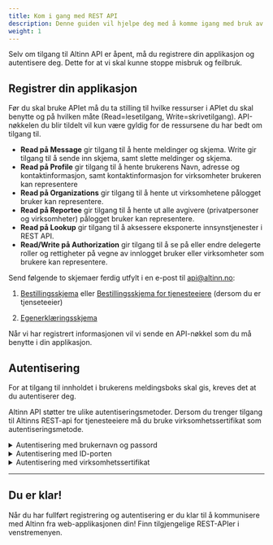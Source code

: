 ```yaml
---
title: Kom i gang med REST API
description: Denne guiden vil hjelpe deg med å komme igang med bruk av Altinns REST API.
weight: 1
---
```


Selv om tilgang til Altinn API er åpent, må du registrere din applikasjon og autentisere deg. Dette for at vi skal kunne stoppe misbruk og feilbruk.

## Registrer din applikasjon

Før du skal bruke APIet må du ta stilling til hvilke ressurser i APIet du skal benytte og på hvilken måte (Read=lesetilgang, Write=skrivetilgang).
API-nøkkelen du blir tildelt vil kun være gyldig for de ressursene du har bedt om tilgang til.

 - **Read på Message** gir tilgang til å hente meldinger og skjema. Write gir tilgang til å sende inn skjema, samt slette meldinger og skjema.
 - **Read på Profile** gir tilgang til å hente brukerens Navn, adresse og kontaktinformasjon, samt kontaktinformasjon for virksomheter brukeren kan representere
 - **Read på Organizations** gir tilgang til å hente ut virksomhetene pålogget bruker kan representere.
 - **Read på Reportee** gir tilgang til å hente ut alle avgivere (privatpersoner og virksomheter) pålogget bruker kan representere.
 - **Read på Lookup** gir tilgang til å aksessere eksponerte innsynstjenester i REST API.
 - **Read/Write på Authorization** gir tilgang til å se på eller endre delegerte roller og rettigheter på vegne av innlogget bruker eller virksomheter som brukere kan representere.

Send følgende to skjemaer ferdig utfylt i en e-post til [api@altinn.no](mailto:api@altinn.no):

1. [Bestillingsskjema](https://altinnett.brreg.no/PageFiles/11047/Bestillingskjema_API_v2.doc) eller 
[Bestillingsskjema for tjenesteeiere](https://altinnett.brreg.no/Global/Altinn%20API/Bestillingskjema_SO_API.doc) (dersom du er tjenseteeier)

2. [Egenerklæringsskjema](https://altinnett.brreg.no/Global/Altinn%20API/Egenerkl%c3%a6ring-API_v2.doc)

Når vi har registrert informasjonen vil vi sende en API-nøkkel som du må benytte i din applikasjon.

## Autentisering
For at tilgang til innholdet i brukerens meldingsboks skal gis, kreves det at du autentiserer deg. 

Altinn API støtter tre ulike autentiseringsmetoder. Dersom du trenger tilgang til Altinns REST-api for tjenesteeiere       må du bruke virksomhetssertifikat som autentiseringsmetode.


<details><summary>Autentisering med brukernavn og passord</summary>
<p>

## Autentisering med brukernavn og passord

Altinn API støtter autentisering med kun brukernavn (eller personnummer) og passord registrert på brukerens profil i Altinn. Registrering av brukernavn og passord gjøres i Altinn portalen under [Profil, roller og rettigheter](https://www.altinn.no/ui/Profile/?section=3).

Autentisering med brukernavn og passord gir tilgang til å hente meldinger og sende inn skjema som krever sikkerhetsnivå 1.

### 1. Utfør autentisering

Send følgende POST-forespørsel mot APIet:

```HTTP
POST https://www.altinn.no/api/authentication/authenticatewithpassword HTTP/1.1
Content-Type: application/hal+json
ApiKey: myKey

{
    "UserName": "MyUsername",
    "UserPassword": "MyPassword"
}
```

Ved korrekt autentisering vil du få status `200 OK` som respons fra Altinn REST API

### 2. Hente ut påloggings-token

Etter vellykket pålogging oppretter Altinn et sett med tokens i form av HTTP cookies i Set-Cookie header. 

Når Altinn har opprettet disse token burde din applikasjon hente de ut

Her er eksempler på hvordan du kan hente ut token i HTTP cookie på de vanligste plattformene:

 - **Android**: [CookieManager#getCookie(URL)](http://developer.android.com/reference/android/webkit/CookieManager.html#getCookie(java.lang.String))
 kan brukes til å hente ut cookien satt av Altinn. Detaljert eksempelkode på denne teknikken kan du finne
 [her](https://sites.google.com/site/oauthgoog/oauth-practices/mobile-apps-for-complex-login-systems/samplecode).
 - **iOS**: Din applikasjon kan hente ut cookies satt av Altinn ved å bruke
 [NSHTTPCookieStorage](http://developer.apple.com/library/mac/#documentation/Cocoa/Reference/Foundation/Classes/NSHTTPCookieStorage_Class/Reference/Reference.html).
 Dette blir ofte kalt "cookie jar."

```objectivec
NSHTTPCookie *cookie;
NSHTTPCookieStorage *cookieJar = [NSHTTPCookieStorage sharedHTTPCookieStorage];

for (cookie in [cookieJar cookies]) {
  NSLog(@"%@", cookie);
}
```
Detaljert eksempelkode på denne teknikken for iOS finner du [her](https://sites.google.com/site/oauthgoog/oauth-practices/mobile-apps-for-complex-login-systems/samplecode).

### 3. Videreføre påloggings-token i kall til Altinn API

Tokenet `.ASPXAUTH` legges i HTTP header som "Cookie" i videre på kall til Altinn API:

```HTTP
Cookie: .ASPXAUTH=2AF7F203...
```

API nøkkelen må også legges ved i HTTP header slik:
```HTTP
ApiKey: myKey
```

API nøkkel får du etter [registrering av din applikasjon](../../kom-i-gang/#registrer-din-applikasjon).


</p>
</details>


<details><summary>Autentisering med ID-porten</summary>
<p>

## Autentisering med ID-porten

Altinn API benytter ID-porten til autentisering av brukere. ID-porten er en felles infrastruktur for å logge inn til offentlige tjenester.
I ID-porten er det lagt til rette for at innbyggerene selv kan velge hvilken elektronisk ID de ønsker å benytte.
Det er mulig å logge inn med elektronisk ID fra MinID, BankID, Buypass og Commfides.

ID-porten sine autentiseringsløsinger bruker OpenSSO/OpenAM som fødereringsplattform. Fødereringen baserer seg på SAML2 OASIS-standarden.

### Single Sign-On (SSO)
SSO vil si at du sømløst gjenbruker autentiseringen din. Med ID-porten/MinID betyr det i praksis at dersom du har logget inn på en tjeneste hos for eksempel NAV,
vil det ikke være nødvendig å gjøre en ny pålogging for å få tilgang til Altinn, eller andre tjenester som benytter ID-porten/MinID.
I utgangspunktet er alle tjenester som benytter ID-porten/MinID en del av SSO.

Vi vil nå forklare hvordan du kan implementere støtte for autentisering ved bruk av ID-porten i din applikasjon.


#### 1. Innebygd nettleser
For at din applikasjon skal kunne benytte web-baserte autentiserings protokoller som SAML til autentisering, må du la brukerne logge inn med en innebygd nettleser.

Å bygge inn en nettleser i din applikasjon er enkelt på de vanligste plattformene:

 - **Android**: bruk [WebView](http://developer.android.com/guide/webapps/webview.html).
 - **iOS**: bruk [UIWebView](http://developer.apple.com/library/ios/#DOCUMENTATION/StringsTextFonts/Conceptual/TextAndWebiPhoneOS/DisplayWebContent/DisplayWebContent.html)

Du kan peke nettleseren til starturl for Altinn API: https://www.altinn.no/api/my/messages/

Da vil brukeren automatisk bli videreført til ID-portens påloggingsside med responsivt design.
På denne siden vil brukeren få valget mellom å logge inn med MinID eller BankID.
BankID har egne applikasjoner for pålogging (iOS og Android) og disse vil automatisk åpnes og lukkes ved autentisering.


#### 2. Hente ut påloggings-token
Etter vellykket pålogging i ID-porten, vil brukeren bli ført tilbake til Altinn og Altinn oppretter et sett med tokens i form av HTTP cookies i Set-Cookie header.

Når Altinn har opprettet disse token burde din applikasjon hente de ut og deretter lukke den innebygde nettleseren.

Her er eksempler på hvordan du kan hente ut token i HTTP cookie på de vanligste plattformene:

 - **Android**: [CookieManager#getCookie(URL)](http://developer.android.com/reference/android/webkit/CookieManager.html#getCookie(java.lang.String)) kan brukes
 til å hente ut cookier satt av Altinn. Detaljert eksempelkode på denne teknikken kan du finne her.
 - **iOS**: Din applikasjon kan hente ut cookies satt av Altinn ved å bruke
 [NSHTTPCookieStorage](http://developer.apple.com/library/mac/#documentation/Cocoa/Reference/Foundation/Classes/NSHTTPCookieStorage_Class/Reference/Reference.html).
 Dette blir ofte kalt "cookie jar."

```objectivec
NSHTTPCookie *cookie;
NSHTTPCookieStorage *cookieJar = [NSHTTPCookieStorage sharedHTTPCookieStorage];

for (cookie in [cookieJar cookies]) {
  NSLog(@"%@", cookie);
}
```
Detaljert eksempelkode på denne teknikken for iOS finner du [her](https://sites.google.com/site/oauthgoog/oauth-practices/mobile-apps-for-complex-login-systems/samplecode).


#### 3. Videreføre påloggings-token i kall til Altinn API
Tokenet `.ASPXAUTH` legges i HTTP header som "Cookie" i videre på kall til Altinn API:

```HTTP
Cookie: .ASPXAUTH=2AF7F203...., etc...
```

API nøkkelen må også legges ved i HTTP header slik:
```HTTP
ApiKey: myKey
```

API nøkkel får du etter [registrering av din applikasjon](../../kom-i-gang/#registrer-din-applikasjon).


#### 4. Autentisering ved integrasjon i andre portaler
Det er mulig å integrere innhold i brukernes meldingsboks i Altinn i eksterne portaler ved å bruke Altinn API.
Dette krever at den eksterne portalen også fødererer mot ID-porten og er medlem av samme Circle of Trust som Altinn.

Altinn API benytter også [CORS](http://enable-cors.org/) for ekstra sikkerhet ved kryssdomene forespørsler.
For å integrere brukerens meldingsboks i Altinn i en ekstern nettside må dermed domenet til denne nettsiden ligge i Altinns CORS whitelist.
Det er derfor nødvendig å [registrere nettsiden](../../kom-i-gang/#registrer-din-applikasjon) som skal integrere Altinns meldingsboks.
Bruk av Altinn API i eksterne nettsider er bare tilgjengelig for offentlige etater/institusjoner som er tjenesteeiere i Altinn.

For at kall mot Altinns API skal fungere fra eksterne sider må brukeren ha en sesjon både hos IDporten og hos Altinn. Ved innlogging med IDporten må man derfor benytte følgende redirect-løsning
for å sikre at brukeren også har sesjon i Altinn. Om man logger brukeren inn med IDporten og kaller Altinn uten å bruke redirect, vil IDporten fjerne CORS-headerne som følger med,
slik at Altinn ikke lenger har mulighet for å verifisere domenet mot de som er registrert hos oss.

Per nå fungerer redirect bare med IDportens mekanismer, ikke med Altinn-innlogging.



##### Flyten for redirect-løsningen for å få sesjon i Altinn:

---

**1.** Ekstern portal kontakter https://www.altinn.no/Pages/ExternalAuthentication/Redirect.aspx?returnUrl=https://www.minportal.no/portal&userToken=sha256-hash

"sha256-hash" er hash av fødselsnummer på autentisert bruker på ekstern portal.

UserToken er valgfri og brukes til å sikre at det ikke allerede eksisterer en sesjon i Altinn som tilhører en annen bruker enn den som er autentisert på ekstern portal. 

---

**2.** Brukeren blir sendt til Altinn

**2-1a. _Med_ userToken angitt:**

Dersom brukeren allerede er logget inn i ID-porten opprettes .ASPXAUTH cookie som inneholder sesjonsopplysninger nødvendige for REST-kall.
Om det finnes en sesjon i Altinn for en annen bruker, vil denne logges ut og ny sesjon opprettes for brukeren i userToken. 

**2-1b.** Dersom bruker ikke er logget inn sendes bruker til innloggingsside og må logge inn.  
**2-1c.** Dersom samme bruker er logget inn i Altinn fra før valideres sesjon.

**2-2a. _Uten_ userToken:**

Dersom bruker allerede er logget inn i ID-porten opprettes `.ASPXAUTH` cookie som inneholder sesjonsopplysninger nødvendige for REST-kall. 

**2-2b.** Dersom bruker ikke er logget inn sendes bruker til innloggingsside
**2-2c.** OBS! Dersom bruker velger Altinn-innlogging vil man bli sendt tilbake til idporten for å autentisere seg med idporten.  

---

**3**

**a.** Bruker logger inn og det opprettes .ASPXAUTH-cookie som inneholder sesjonsopplysningene man trenger for ytterligere REST-kall     
**b.** Dersom bruker ikke logger inn, blir brukeren stående på innloggingsside

---

**4.** Altinn sjekker om verdien i returnUrl (https://www.minportal.no/portal i dette eksempelet) er gyldig og ligger inne i CORS whitelist

**a.** Dersom domenet er gyldig gjennomføres redirect til den eksterne adressen  
**b.** Dersom domenet ikke er gyldig sendes bruker til «Min Meldingsboks» i Altinn Adressen eksterne portaler må bruke blir da:
```
https://www.altinn.no/Pages/ExternalAuthentication/Redirect.aspx?returnUrl=URL_SOM_BRUKER_SKAL_SENDES_TILBAKE_TIL_ETTER_INNLOGGING
```


</p>
</details>

<details><summary>Autentisering med virksomhetssertifikat</summary>
<p>

## Autentisering med virksomhetssertifikat
For å kunne tilby en autentiseringsmekanisme uten personlig bruker/pin-koder, tilbyr Altinns REST-api støtte for bruk av virksomhetssertifikat.
Autentiseringen gir sikkerhetsnivå 3 og kan brukes mot alle API-ets ressurser på vegne av organisasjonen sertifikatet tilhører
og andre som organisasjonen har rettigheter på vegne av.

Dersom man utvikler en ekstern portalløsning der brukerne er innlogget med f.eks. ID-porten, kan IKKE sertifikatet brukes til å sende inn på vegne av disse.
Virksomhetssertifikatet er en maskin-til-maskin-integrasjon på vegne av innehaverorganisasjon og andre den har rettigheter for, og må ikke forveksles med en mulighet til backend-integrasjon mot Altinn på vegne av brukere på ekstern portal.

### 1. Sette opp virksomhetsbruker
Etter at man har installert sertifikat fra utsteder, må man knytte sertifikatet opp mot virksomheten i Altinn ved å opprette en såkalt virksomhetsbruker. Dette er nærmere beskrevet [her](https://www.altinn.no/hjelp/innlogging/alternativ-innlogging-i-altinn/virksomhetssertifikat/).

### 2. Tildele roller og rettigheter
Når man logger inn med en virksomhetsbruker første gang, har ikke denne tilstrekkelig med roller og rettigheter for en organisasjon til
å kunne verken se aktive skjema eller sende inn nye før roller/rettigheter har blitt delegert.

### 3. Autentisere seg mot Altinn API
Send følgende POST-request mot APIet med brukernavn/passord for virksomhetsbruker opprettet i 1.

```HTTP
POST https://www.altinn.no/api/authentication/authenticatewithpassword?ForceEIAuthentication HTTP/1.1
Host: www.altinn.no
Content-Type: application/hal+json
ApiKey: myKey
{
    "UserName": "MyUsername",
    "UserPassword": "MyPassword"
}
```

Dersom requesten genereres fra ekstern webside, vil brukeren få beskjed om å velge sertifikat av nettleser (trigges av parameteren `?ForceEIAuthentication`).

Ved programmatisk bruk fra f.eks. Java eller .NET legger man ved sertifikatet i `HttpRequest.ClientCertificates`.  
Eksempelkode ligger [her](https://github.com/Altinn/ec-client-dotnet).

Når man autentiserer seg mot REST-apiet ved hjelp av sertifikat, bruker man hele sertifikatet (eks .p12) - ikke .cer som man eksporterer
for å opprette virksomhetsbruker i portal.


</p>
</details>

___

## Du er klar! 
Når du har fullført registrering og autentisering er du klar til å kommunisere med Altinn fra web-applikasjonen din! Finn tilgjengelige REST-APIer i venstremenyen. 

